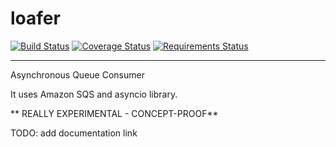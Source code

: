 # loafer

[![Build Status](https://travis-ci.org/georgeyk/loafer.svg?branch=master)](https://travis-ci.org/georgeyk/loafer)
[![Coverage Status](https://coveralls.io/repos/github/georgeyk/loafer/badge.svg?branch=master)](https://coveralls.io/github/georgeyk/loafer?branch=master)
[![Requirements Status](https://requires.io/github/georgeyk/loafer/requirements.svg?branch=master)](https://requires.io/github/georgeyk/loafer/requirements/?branch=master)

----

Asynchronous Queue Consumer

It uses Amazon SQS and asyncio library.


** REALLY EXPERIMENTAL - CONCEPT-PROOF**


TODO: add documentation link
